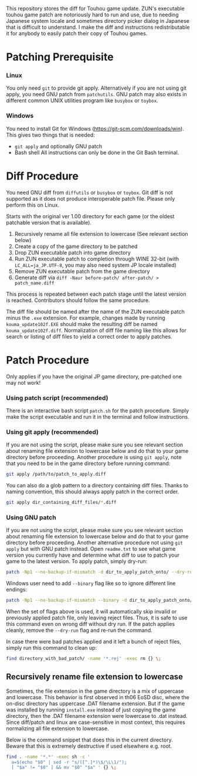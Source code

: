 This repository stores the diff for Touhou game update. ZUN's executable touhou game patch are notoriously hard to run and use, due to needing Japanese system locale and sometimes directory picker dialog in Japanese that is difficult to understand. I make the diff and instructions redistributable it for anybody to easily patch their copy of Touhou games.

# Patching Prerequisite
### Linux
You only need `git` to provide git apply. Alternatively if you are not using git apply, you need GNU patch from `patchutils`. GNU patch may also exists in different common UNIX utilities program like `busybox` or `toybox`.

### Windows
You need to install Git for Windows (https://git-scm.com/downloads/win). This gives two things that is needed:
- `git apply` and optionally GNU patch
- Bash shell
All instructions can only be done in the Git Bash terminal.

# Diff Procedure
You need GNU diff from `diffutils` or `busybox` or `toybox`. Git diff is not supported as it does not produce interoperable patch file. Please only perform this on Linux.

Starts with the original ver 1.00 directory for each game (or the oldest patchable version that is available).

1. Recursively rename all file extension to lowercase (See relevant section below)
2. Create a copy of the game directory to be patched
3. Drop ZUN executable patch into game directory
4. Run ZUN executable patch to completion through WINE 32-bit (with `LC_ALL=ja_JP.UTF-8`, you may also need system JP locale installed)
5. Remove ZUN executable patch from the game directory
6. Generate diff via `diff -Naur before-patch/ after-patch/ > patch_name.diff`

This process is repeated between each patch stage until the latest version is reached. Contributors should follow the same procedure.

The diff file should be named after the name of the ZUN executable patch minus the `.exe` extension. For example, changes made by running `kouma_update102f.EXE` should make the resulting diff be named `kouma_update102f.diff`. Normalization of diff file naming like this allows for search or listing of diff files to yield a correct order to apply patches.

# Patch Procedure
Only applies if you have the original JP game directory, pre-patched one may not work!

### Using patch script (recommended)
There is an interactive bash script `patch.sh` for the patch procedure. Simply make the script executable and run it in the terminal and follow instructions.

### Using git apply (recommended)
If you are not using the script, please make sure you see relevant section about renaming file extension to lowercase below and do that to your game directory before proceeding. Another procedure is using `git apply`, note that you need to be in the game directory before running command:
```sh
git apply /path/to/patch_to_apply.diff
```
You can also do a glob pattern to a directory containing diff files. Thanks to naming convention, this should always apply patch in the correct order.
```sh
git apply dir_containing_diff_files/*.diff
```

### Using GNU patch
If you are not using the script, please make sure you see relevant section about renaming file extension to lowercase below and do that to your game directory before proceeding. Another alternative procedure not using `git apply` but with GNU patch instead.
Open `readme.txt` to see what game version you currently have and determine what diff to use to patch your game to the latest version. To apply patch, simply dry-run:
```sh
patch -Np1 --no-backup-if-mismatch -d dir_to_apply_patch_onto/ --dry-run < patch_to_apply.diff
```

Windows user need to add `--binary` flag like so to ignore different line endings:
```sh
patch -Np1 --no-backup-if-mismatch --binary -d dir_to_apply_patch_onto/ --dry-run < patch_to_apply.diff
```

When the set of flags above is used, it will automatically skip invalid or previously applied patch file, only leaving reject files. Thus, it is safe to use this command even on wrong diff without dry run. If the patch applies cleanly, remove the `--dry-run` flag and re-run the command.

In case there were bad patches applied and it left a bunch of reject files, simply run this command to clean up:
```sh
find directory_with_bad_patch/ -name '*.rej' -exec rm {} \;
```

## Recursively rename file extension to lowercase
Sometimes, the file extension in the game directory is a mix of uppercase and lowercase. This behavior is first observed in th06 EoSD disc, where the on-disc directory has uppercase .DAT filename extension. But if the game was installed by running `install.exe` instead of just copying the game directory, then the .DAT filename extension were lowercase to .dat instead. Since diff/patch and linux are case-sensitive in most context, this requires normalizing all file extension to lowercase.

Below is the command snippet that does this in the current directory. Beware that this is extremely destructive if used elsewhere e.g. root.
```sh
find . -name '*.*' -exec sh -c '
  a=$(echo "$0" | sed -r "s/([^.]*)\$/\L\1/");
  [ "$a" != "$0" ] && mv "$0" "$a" ' {} \;
```

